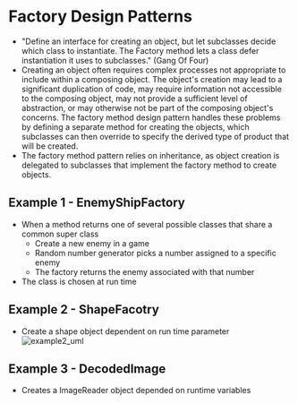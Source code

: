 # Factory Design Patterns
- "Define an interface for creating an object, but let subclasses decide which class to instantiate. 
   The Factory method lets a class defer instantiation it uses to subclasses." (Gang Of Four)
- Creating an object often requires complex processes not appropriate to include within a composing object. 
  The object's creation may lead to a significant duplication of code, may require information not accessible to the composing object, 
  may not provide a sufficient level of abstraction, or may otherwise not be part of the composing object's concerns. 
  The factory method design pattern handles these problems by defining a separate method for creating the objects, 
  which subclasses can then override to specify the derived type of product that will be created.
- The factory method pattern relies on inheritance, as object creation is delegated to subclasses that implement the factory method to create objects.

## Example 1 - EnemyShipFactory
  - When a method returns one of several possible classes that share a common super class
    - Create a new enemy in a game
    - Random number generator picks a number assigned to a specific enemy
    - The factory returns the enemy associated with that number
  - The class is chosen at run time
  
## Example 2 - ShapeFacotry
  - Create a shape object dependent on run time parameter
  ![example2_uml](https://user-images.githubusercontent.com/16873263/27257596-25c24ece-5391-11e7-9733-a322597716af.jpg)
    
## Example 3 - DecodedImage
  - Creates a ImageReader object depended on runtime variables
